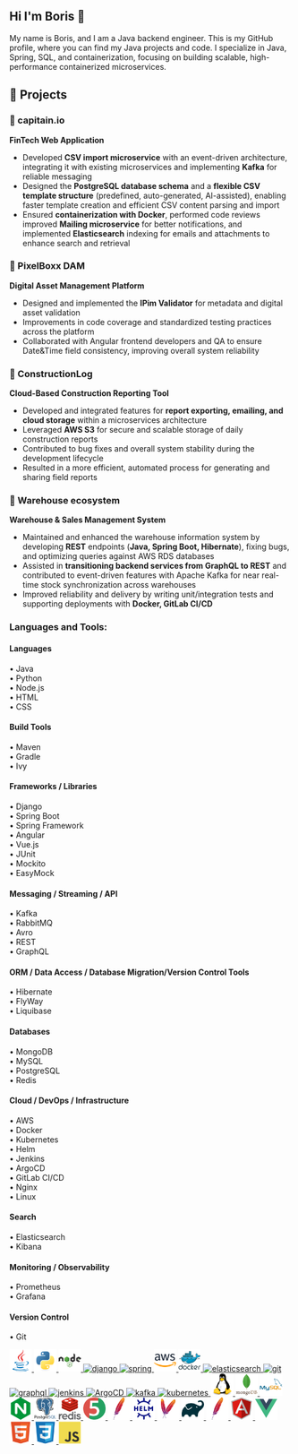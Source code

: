 ## Hi I'm Boris 👋

My name is Boris, and I am a Java backend engineer. This is my GitHub profile, where you can find my Java projects and code. I specialize in Java, Spring, SQL, and containerization, focusing on building scalable, high-performance containerized microservices.

## 🚀 Projects

### 🔹 capitain.io
**FinTech Web Application**
- Developed **CSV import microservice** with an event-driven architecture, integrating it with existing microservices and implementing **Kafka** for reliable messaging
- Designed the **PostgreSQL database schema** and a **flexible CSV template structure** (predefined, auto-generated, AI-assisted), enabling faster template creation and efficient CSV content parsing and import
- Ensured **containerization with Docker**, performed code reviews improved **Mailing microservice** for better notifications, and implemented **Elasticsearch** indexing for emails and attachments to enhance search and retrieval

### 🔹 PixelBoxx DAM  
**Digital Asset Management Platform**
- Designed and implemented the **IPim Validator** for metadata and digital asset validation
- Improvements in code coverage and standardized testing practices across the platform
- Collaborated with Angular frontend developers and QA to ensure Date&Time field consistency, improving overall system reliability

### 🔹 ConstructionLog  
**Cloud-Based Construction Reporting Tool**  
- Developed and integrated features for **report exporting, emailing, and cloud storage** within a microservices architecture
- Leveraged **AWS S3** for secure and scalable storage of daily construction reports
- Contributed to bug fixes and overall system stability during the development lifecycle
- Resulted in a more efficient, automated process for generating and sharing field reports

### 🔹 Warehouse ecosystem
**Warehouse & Sales Management System**  
- Maintained and enhanced the warehouse information system by developing **REST** endpoints (**Java, Spring Boot, Hibernate**), fixing bugs, and optimizing queries against AWS RDS databases 
- Assisted in **transitioning backend services from GraphQL to REST** and contributed to event-driven features with Apache Kafka for near real-time stock synchronization across warehouses
- Improved reliability and delivery by writing unit/integration tests and supporting deployments with **Docker, GitLab CI/CD**


<h3 align="left">Languages and Tools:</h3>

<h4>Languages</h4>
<p>• Java<br>• Python<br>• Node.js<br>• HTML<br>• CSS</p>

<h4>Build Tools</h4>
<p>• Maven<br>• Gradle<br>• Ivy</p>

<h4>Frameworks / Libraries</h4>
<p>• Django<br>• Spring Boot<br>• Spring Framework<br>• Angular<br>• Vue.js<br>• JUnit<br>• Mockito<br>• EasyMock</p>

<h4>Messaging / Streaming / API</h4>
<p>• Kafka<br>• RabbitMQ<br>• Avro<br>• REST<br>• GraphQL</p>

<h4>ORM / Data Access / Database Migration/Version Control Tools</h4>
<p>• Hibernate<br>• FlyWay<br>• Liquibase</p>

<h4>Databases</h4>
<p>• MongoDB<br>• MySQL<br>• PostgreSQL<br>• Redis</p>

<h4>Cloud / DevOps / Infrastructure</h4>
<p>• AWS<br>• Docker<br>• Kubernetes<br>• Helm<br>• Jenkins<br>• ArgoCD<br>• GitLab CI/CD<br>• Nginx<br>• Linux</p>

<h4>Search</h4>
<p>• Elasticsearch<br>• Kibana</p>

<h4>Monitoring / Observability</h4>
<p>• Prometheus<br>• Grafana</p>

<h4>Version Control</h4>
<p>• Git</p>

<p align="left">
  <!-- Languages -->
  <a href="https://www.java.com" target="_blank" rel="noreferrer">
    <img src="https://raw.githubusercontent.com/devicons/devicon/master/icons/java/java-original.svg" alt="java" width="40" height="40"/>
  </a>
  <a href="https://www.python.org" target="_blank" rel="noreferrer">
    <img src="https://raw.githubusercontent.com/devicons/devicon/master/icons/python/python-original.svg" alt="python" width="40" height="40"/>
  </a>
  <a href="https://nodejs.org" target="_blank" rel="noreferrer">
    <img src="https://raw.githubusercontent.com/devicons/devicon/master/icons/nodejs/nodejs-original-wordmark.svg" alt="nodejs" width="40" height="40"/>
  </a>
  <a href="https://www.djangoproject.com/" target="_blank" rel="noreferrer">
    <img src="https://cdn.worldvectorlogo.com/logos/django.svg" alt="django" width="40" height="40"/>
  </a>

  <!-- Frameworks & Tools -->
  <a href="https://spring.io/" target="_blank" rel="noreferrer">
    <img src="https://www.vectorlogo.zone/logos/springio/springio-icon.svg" alt="spring" width="40" height="40"/>
  </a>
  <a href="https://aws.amazon.com" target="_blank" rel="noreferrer">
    <img src="https://raw.githubusercontent.com/devicons/devicon/master/icons/amazonwebservices/amazonwebservices-original-wordmark.svg" alt="aws" width="40" height="40"/>
  </a>
  <a href="https://www.docker.com/" target="_blank" rel="noreferrer">
    <img src="https://raw.githubusercontent.com/devicons/devicon/master/icons/docker/docker-original-wordmark.svg" alt="docker" width="40" height="40"/>
  </a>
  <a href="https://www.elastic.co" target="_blank" rel="noreferrer">
    <img src="https://www.vectorlogo.zone/logos/elastic/elastic-icon.svg" alt="elasticsearch" width="40" height="40"/>
  </a>
  <a href="https://git-scm.com/" target="_blank" rel="noreferrer">
    <img src="https://www.vectorlogo.zone/logos/git-scm/git-scm-icon.svg" alt="git" width="40" height="40"/>
  </a>
  <a href="https://graphql.org" target="_blank" rel="noreferrer">
    <img src="https://www.vectorlogo.zone/logos/graphql/graphql-icon.svg" alt="graphql" width="40" height="40"/>
  </a>
  <a href="https://www.jenkins.io" target="_blank" rel="noreferrer">
    <img src="https://www.vectorlogo.zone/logos/jenkins/jenkins-icon.svg" alt="jenkins" width="40" height="40"/>
  </a>
  <a href="https://argo-cd.readthedocs.io/">
    <img src="https://argo-cd.readthedocs.io/en/stable/assets/logo.png" alt="ArgoCD" width="40" height="40"/>
  </a>
  <a href="https://kafka.apache.org/" target="_blank" rel="noreferrer">
    <img src="https://www.vectorlogo.zone/logos/apache_kafka/apache_kafka-icon.svg" alt="kafka" width="40" height="40"/>
  </a>
  <a href="https://kubernetes.io" target="_blank" rel="noreferrer">
    <img src="https://www.vectorlogo.zone/logos/kubernetes/kubernetes-icon.svg" alt="kubernetes" width="40" height="40"/>
  </a>
  <a href="https://www.linux.org/" target="_blank" rel="noreferrer">
    <img src="https://raw.githubusercontent.com/devicons/devicon/master/icons/linux/linux-original.svg" alt="linux" width="40" height="40"/>
  </a>
  <a href="https://www.mongodb.com/" target="_blank" rel="noreferrer">
    <img src="https://raw.githubusercontent.com/devicons/devicon/master/icons/mongodb/mongodb-original-wordmark.svg" alt="mongodb" width="40" height="40"/>
  </a>
  <a href="https://www.mysql.com/" target="_blank" rel="noreferrer">
    <img src="https://raw.githubusercontent.com/devicons/devicon/master/icons/mysql/mysql-original-wordmark.svg" alt="mysql" width="40" height="40"/>
  </a>
  <a href="https://www.nginx.com" target="_blank" rel="noreferrer">
    <img src="https://raw.githubusercontent.com/devicons/devicon/master/icons/nginx/nginx-original.svg" alt="nginx" width="40" height="40"/>
  </a>
  <a href="https://www.postgresql.org" target="_blank" rel="noreferrer">
    <img src="https://raw.githubusercontent.com/devicons/devicon/master/icons/postgresql/postgresql-original-wordmark.svg" alt="postgresql" width="40" height="40"/>
  </a>
  <a href="https://redis.io" target="_blank" rel="noreferrer">
    <img src="https://raw.githubusercontent.com/devicons/devicon/master/icons/redis/redis-original-wordmark.svg" alt="redis" width="40" height="40"/>
  </a>

  <!-- Testing -->
  <a href="https://junit.org" target="_blank" rel="noreferrer">
    <img src="https://raw.githubusercontent.com/devicons/devicon/master/icons/junit/junit-original.svg" alt="junit" width="40" height="40"/>
  </a>

  <!-- Data formats -->
  <a href="https://avro.apache.org" target="_blank" rel="noreferrer">
    <img src="https://raw.githubusercontent.com/devicons/devicon/master/icons/apache/apache-original.svg" alt="avro" width="40" height="40"/>
  </a>

  <!-- DevOps -->
  <a href="https://helm.sh" target="_blank" rel="noreferrer">
    <img src="https://raw.githubusercontent.com/devicons/devicon/master/icons/helm/helm-original.svg" alt="helm" width="40" height="40"/>
  </a>
  <a href="https://maven.apache.org" target="_blank" rel="noreferrer">
    <img src="https://raw.githubusercontent.com/devicons/devicon/master/icons/maven/maven-original.svg" alt="maven" width="40" height="40"/>
  </a>
  <a href="https://gradle.org" target="_blank" rel="noreferrer">
    <img src="https://raw.githubusercontent.com/devicons/devicon/master/icons/gradle/gradle-original.svg" alt="gradle" width="40" height="40"/>
  </a>
  <a href="https://ant.apache.org/ivy" target="_blank" rel="noreferrer">
    <img src="https://raw.githubusercontent.com/devicons/devicon/master/icons/apache/apache-original.svg" alt="ivy" width="40" height="40"/>
  </a>

  <!-- Frontend -->
  <a href="https://angular.io" target="_blank" rel="noreferrer">
    <img src="https://raw.githubusercontent.com/devicons/devicon/master/icons/angularjs/angularjs-original.svg" alt="angular" width="40" height="40"/>
  </a>
  <a href="https://vuejs.org" target="_blank" rel="noreferrer">
    <img src="https://raw.githubusercontent.com/devicons/devicon/master/icons/vuejs/vuejs-original.svg" alt="vuejs" width="40" height="40"/>
  </a>
  <a href="https://developer.mozilla.org/docs/Web/HTML" target="_blank" rel="noreferrer">
    <img src="https://raw.githubusercontent.com/devicons/devicon/master/icons/html5/html5-original.svg" alt="html5" width="40" height="40"/>
  </a>
  <a href="https://developer.mozilla.org/docs/Web/CSS" target="_blank" rel="noreferrer">
    <img src="https://raw.githubusercontent.com/devicons/devicon/master/icons/css3/css3-original.svg" alt="css3" width="40" height="40"/>
  </a>
  <a href="https://developer.mozilla.org/docs/Web/JavaScript" target="_blank" rel="noreferrer">
    <img src="https://raw.githubusercontent.com/devicons/devicon/master/icons/javascript/javascript-original.svg" alt="javascript" width="40" height="40"/>
  </a>

</p>
